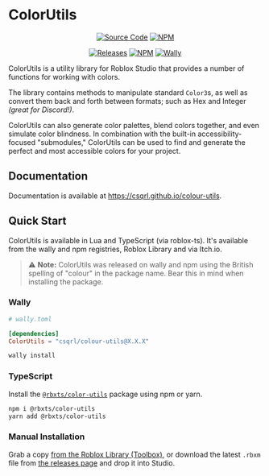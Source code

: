<!-- Project Link References -->

[repo]: https://github.com/csqrl/colour-utils
[releases]: https://github.com/csqrl/colour-utils/releases
[library]: https://create.roblox.com/marketplace/asset/6573728888
[npm]: https://npmjs.com/package/@rbxts/colour-utils

<!-- Images -->

[shield/ghv]: https://img.shields.io/github/v/release/csqrl/colour-utils?label=latest+release&style=flat
[shield/npmv]: https://img.shields.io/npm/v/@rbxts/colour-utils?style=flat
[shield/wallyv]: https://img.shields.io/endpoint?url=https://runkit.io/clockworksquirrel/wally-version-shield/branches/master/csqrl/colour-utils&color=blue&label=wally&style=flat

<!-- Badges -->

[badge/github]: https://raw.githubusercontent.com/gist/csqrl/56c5f18b229ca1e61feb6eb5fb149f43/raw/githubSource.svg
[badge/npm]: https://raw.githubusercontent.com/gist/csqrl/56c5f18b229ca1e61feb6eb5fb149f43/raw/npm.svg

# ColorUtils

<div align="center">

[![Source Code][badge/github]][repo] [![NPM][badge/npm]][npm]

[![Releases][shield/ghv]][releases] [![NPM][shield/npmv]][npm] [![Wally][shield/wallyv]][releases]

</div>

ColorUtils is a utility library for Roblox Studio that provides a number of
functions for working with colors.

The library contains methods to manipulate standard `Color3`s, as well as convert
them back and forth between formats; such as Hex and Integer _(great for Discord!)_.

ColorUtils can also generate color palettes, blend colors together, and even
simulate color blindness. In combination with the built-in accessibility-focused
"submodules," ColorUtils can be used to find and generate the perfect and most
accessible colors for your project.

## Documentation

Documentation is available at <https://csqrl.github.io/colour-utils>.

## Quick Start

ColorUtils is available in Lua and TypeScript (via roblox-ts). It's available
from the wally and npm registries, Roblox Library and via Itch.io.

> :warning: **Note:** ColorUtils was released on wally and npm using the
> British spelling of "colour" in the package name. Bear this in mind when
> installing the package.

### Wally

```toml
# wally.toml

[dependencies]
ColorUtils = "csqrl/colour-utils@X.X.X"
```

```sh
wally install
```

### TypeScript

Install the [`@rbxts/color-utils`][npm] package using npm or yarn.

```sh
npm i @rbxts/color-utils
yarn add @rbxts/color-utils
```

### Manual Installation

Grab a copy [from the Roblox Library (Toolbox)][library], or download the latest
`.rbxm` file from [the releases page][releases] and drop it into Studio.
